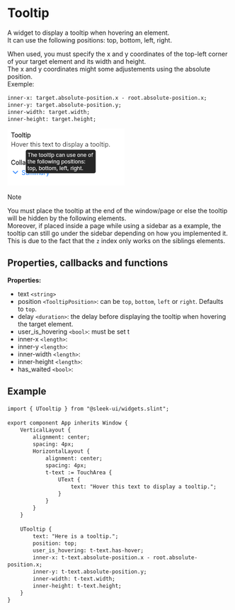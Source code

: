 # Tooltip
A widget to display a tooltip when hovering an element.  
It can use the following positions: top, bottom, left, right.  

When used, you must specify the x and y coordinates of the top-left corner of your target element and its width and height.  
The x and y coordinates might some adjustements using the absolute position.  
Exemple:
```slint
inner-x: target.absolute-position.x - root.absolute-position.x;
inner-y: target.absolute-position.y;
inner-width: target.width;
inner-height: target.height;
``` 

![tooltip presentation](images/tooltip.png)


> [!NOTE]
> You must place the tooltip at the end of the window/page or else the tooltip will be hidden by the following elements.  
> Moreover, if placed inside a page while using a sidebar as a example, the tooltip can still go under the sidebar depending on how you implemented it.
> This is due to the fact that the `z` index only works on the siblings elements.

## Properties, callbacks and functions

**Properties:**
- text `<string>`
- position `<TooltipPosition>`: can be `top`, `bottom`, `left` or `right`. Defaults to `top`.
- delay `<duration>`: the delay before displaying the tooltip when hovering the target element.
- user_is_hovering `<bool>`: must be set t
- inner-x `<length>`:
- inner-y `<length>`:
- inner-width `<length>`:
- inner-height `<length>`:
- has_waited `<bool>`:

## Example
```slint
import { UTooltip } from "@sleek-ui/widgets.slint";

export component App inherits Window {
	VerticalLayout {
		alignment: center;
		spacing: 4px;
		HorizontalLayout {
			alignment: center;
			spacing: 4px;
			t-text := TouchArea {
				UText {
					text: "Hover this text to display a tooltip.";
				}
			}
		}
	}

	UTooltip {
		text: "Here is a tooltip.";
		position: top;
		user_is_hovering: t-text.has-hover;
		inner-x: t-text.absolute-position.x - root.absolute-position.x;
		inner-y: t-text.absolute-position.y;
		inner-width: t-text.width;
		inner-height: t-text.height;
	}
}
```
